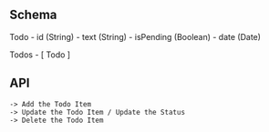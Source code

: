 ## Schema

Todo
    - id (String)
    - text (String)
    - isPending (Boolean)
    - date (Date)

Todos
    - [ Todo ]

## API
    -> Add the Todo Item
    -> Update the Todo Item / Update the Status
    -> Delete the Todo Item 